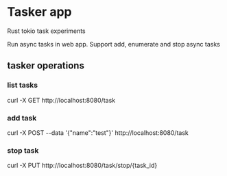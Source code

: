 # Tasker app

Rust tokio task experiments

Run async tasks in web app. 
Support add, enumerate and stop async tasks

## tasker operations

### list tasks
curl -X GET http://localhost:8080/task

### add task
curl -X POST  --data '{"name":"test"}' http://localhost:8080/task

### stop task
curl -X PUT  http://localhost:8080/task/stop/{task_id}


